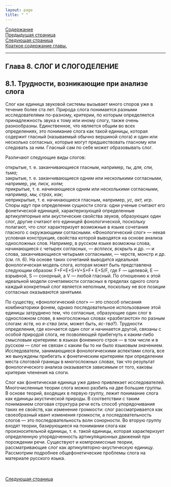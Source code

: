 ```yaml
---
layout: page
title: " "
---
```

<a href="contents.html">Содержание</a><br>
<a href="074.html">Предыдущая страница</a><br>
<a href="082.html">Следующая страница</a><br>
<a href="thesis8.html" >Краткое содержание главы.</a>
<hr>

## Глава 8.   СЛОГ И СЛОГОДЕЛЕНИЕ
##  8.1. Трудности, возникающие при анализе слога
Слог как единица звуковой системы вызывает много споров уже в течение более ста лет. 
Природа слога понимается разными исследователями по-разному, критерии, по которым 
определяется принадлежность звука к тому или иному слогу, также очень разнообразны.
Единственное, что является общим во всех определениях, это понимание слога как такой 
единицы, которая содержит гласный (называемый обычно вершиной слога) и один или 
несколько согласных, которые могут предшествовать гласному или следовать за ним. 
Гласный сам по себе может образовывать слог.

Различают следующие виды слогов: 

открытые, т. е. заканчивающиеся гласным, например, <i>ты, для, спи, тьма</i>; <br>
закрытые, т. е. заканчивающиеся одним или несколькими согласными, например, <i>ум, писк, холм</i>;<br> 
прикрытые, т. е. начинающиеся одним или несколькими согласными, например, <i>мы, страх, как</i>;<br> 
неприкрытые, т. е. начинающиеся гласным, например, <i>ус, акт, игр</i>.<br> 
Споры идут при определении сущности слога: одни ученые считают его фонетической единицей, 
характеризующей определенные артикуляторные или акустические свойства звуков, образующих 
один слог, другие считают его единицей фонологической, поскольку полагают, что слог 
характеризует возможные в языке сочетания гласного с окружающими согласными. 
«Фонологический слог» — некая условная конструкция, свойства которой выводятся на 
основе анализа односложных слов. Например, в русском языке возможны слова, начинающиеся 
с четырех согласных, — <i>всплеск, вскрыть</i> и др. — и слова, заканчивающиеся четырьмя согласными, — 
черств, монстр и др. (см. гл. 6). На основе таких сочетаний выводится идеальная фонологическая 
модель слога, которая может быть представлена следующим образом: 
F+F+E+S+V+S+F+ E+S/F, где F — щелевой, E — взрывной, S — сонорный, 
а V — любой гласный. По отношению к этой 
идеальной модели сочетаемости согласных в пределах одного слога каждый конкретный слог является 
неполным, 
поскольку не все позиции согласных оказываются занятыми. 

По существу, «фонологический слог» — это способ описания комбинаторики фонем, однако 
последовательное использование этой единицы затруднено тем, что согласные, образующие
один слог в односложном слове, в многосложных словах «разбегаются» по разным слогам: 
<i>яств</i>, но <i>я-ства</i> (или, может быть, <i>яс-тва</i>?). Трудности определения, где кончается один слог и 
начинается другой, связаны с особой природой слога, не позволяющей прибегнуть к каким-либо
смысловым критериям: в языках фонемного строя — в том числе и в русском — слог не связан 
с каким бы то ни было языковым значением. Исследователи, занимающиеся фонологическими 
аспектами слога, все же вынуждены прибегать к фонетическим критериям при определении 
места слоговой границы в многосложных словах, так что результат фонологического анализа
оказывается зависимым от того, каковы критерии членения на слоги. 

Слог как фонетическая единица уже давно привлекает исследователей. Многочисленные 
теории слога можно разбить на две большие группы. В основе теорий, входящих в первую 
группу, лежит понимание слога как единицы акустической природы. В соответствии с таким 
пониманием слоговая структура речи есть способ упорядочивания таких ее свойств, как 
изменение громкости: слог рассматривается как своеобразный квант изменения громкости, 
а последовательность слогов — это последовательность волн сонорности. Во вторую группу 
входят теории, базирующиеся на понимании слога как произносительной единицы, т. е. такой
единицы, которая характеризует определенную упорядоченность артикуляционных движений 
при порождении речи. Существуют и компромиссные теории, рассматривающие слог как 
артикуляторно-акустическую единицу. Рассмотрим подробнее общефонетические проблемы
слога на материале русского языка. 

<br><br>
<a href="082.html">Следующая страница</a>
